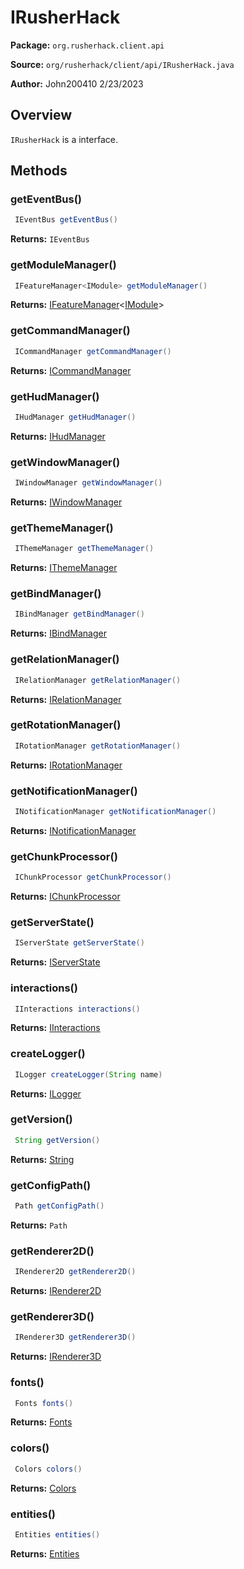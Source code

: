# IRusherHack

**Package:** `org.rusherhack.client.api`

**Source:** `org/rusherhack/client/api/IRusherHack.java`

**Author:** John200410 2/23/2023



## Overview

`IRusherHack` is a interface.

## Methods

### getEventBus()

```java
 IEventBus getEventBus()
```

**Returns:** `IEventBus`

### getModuleManager()

```java
 IFeatureManager<IModule> getModuleManager()
```

**Returns:** [IFeatureManager](/core/feature/IFeatureManager.md)<[IModule](/client/api/feature/module/IModule.md)>

### getCommandManager()

```java
 ICommandManager getCommandManager()
```

**Returns:** [ICommandManager](/core/command/ICommandManager.md)

### getHudManager()

```java
 IHudManager getHudManager()
```

**Returns:** [IHudManager](/client/api/system/IHudManager.md)

### getWindowManager()

```java
 IWindowManager getWindowManager()
```

**Returns:** [IWindowManager](/client/api/system/IWindowManager.md)

### getThemeManager()

```java
 IThemeManager getThemeManager()
```

**Returns:** [IThemeManager](/client/api/ui/theme/IThemeManager.md)

### getBindManager()

```java
 IBindManager getBindManager()
```

**Returns:** [IBindManager](/client/api/bind/IBindManager.md)

### getRelationManager()

```java
 IRelationManager getRelationManager()
```

**Returns:** [IRelationManager](/client/api/system/IRelationManager.md)

### getRotationManager()

```java
 IRotationManager getRotationManager()
```

**Returns:** [IRotationManager](/client/api/system/IRotationManager.md)

### getNotificationManager()

```java
 INotificationManager getNotificationManager()
```

**Returns:** [INotificationManager](/client/api/system/INotificationManager.md)

### getChunkProcessor()

```java
 IChunkProcessor getChunkProcessor()
```

**Returns:** [IChunkProcessor](/client/api/system/IChunkProcessor.md)

### getServerState()

```java
 IServerState getServerState()
```

**Returns:** [IServerState](/client/api/system/IServerState.md)

### interactions()

```java
 IInteractions interactions()
```

**Returns:** [IInteractions](/client/api/system/IInteractions.md)

### createLogger()

```java
 ILogger createLogger(String name)
```

**Returns:** [ILogger](/core/logging/ILogger.md)

### getVersion()

```java
 String getVersion()
```

**Returns:** [String](https://docs.oracle.com/en/java/javase/21/docs/api/java.base/java/lang/String.html)

### getConfigPath()

```java
 Path getConfigPath()
```

**Returns:** `Path`

### getRenderer2D()

```java
 IRenderer2D getRenderer2D()
```

**Returns:** [IRenderer2D](/client/api/render/IRenderer2D.md)

### getRenderer3D()

```java
 IRenderer3D getRenderer3D()
```

**Returns:** [IRenderer3D](/client/api/render/IRenderer3D.md)

### fonts()

```java
 Fonts fonts()
```

**Returns:** [Fonts](/client/api/system/Fonts.md)

### colors()

```java
 Colors colors()
```

**Returns:** [Colors](/client/api/system/Colors.md)

### entities()

```java
 Entities entities()
```

**Returns:** [Entities](/client/api/system/Entities.md)

